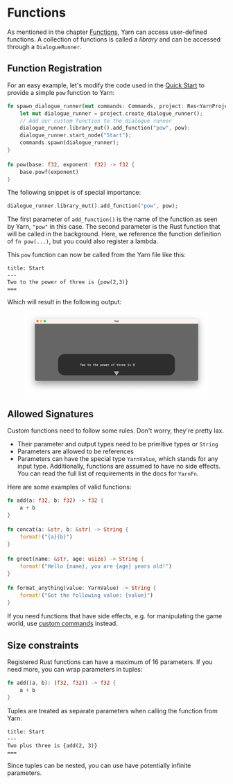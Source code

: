 # Functions

As mentioned in the chapter [Functions](../../getting-started/writing-in-yarn/functions.md), Yarn can access user-defined functions. A collection of functions is called a _library_ and can be accessed through a `DialogueRunner`.

## Function Registration

For an easy example, let's modify the code used in the [Quick Start](../quick-start.md) to provide a simple `pow` function to Yarn:

```rust
fn spawn_dialogue_runner(mut commands: Commands, project: Res<YarnProject>) {
    let mut dialogue_runner = project.create_dialogue_runner();
    // Add our custom function to the dialogue runner
    dialogue_runner.library_mut().add_function("pow", pow);
    dialogue_runner.start_node("Start");
    commands.spawn(dialogue_runner);
}

fn pow(base: f32, exponent: f32) -> f32 {
    base.powf(exponent)
}
```

The following snippet is of special importance:

```rust
dialogue_runner.library_mut().add_function("pow", pow);
```

The first parameter of `add_function()` is the name of the function as seen by Yarn, `"pow"` in this case. The second parameter is the Rust function that will be called in the background. Here, we reference the function definition of `fn pow(...)`, but you could also register a lambda.

This `pow` function can now be called from the Yarn file like this:

```
title: Start
---
Two to the power of three is {pow(2,3)}
===
```

Which will result in the following output:&#x20;

<figure><img src="../../.gitbook/assets/custom_fn.png" alt=""><figcaption></figcaption></figure>

## Allowed Signatures

Custom functions need to follow some rules. Don't worry, they're pretty lax.

* Their parameter and output types need to be primitive types or `String`
* Parameters are allowed to be references
* Parameters can have the special type `YarnValue`, which stands for any input type. Additionally, functions are assumed to have no side effects. You can read the full list of requirements in the docs for `YarnFn`.

Here are some examples of valid functions:

```rust
fn add(a: f32, b: f32) -> f32 {
    a + b
}

fn concat(a: &str, b: &str) -> String {
    format!("{a}{b}")
}

fn greet(name: &str, age: usize) -> String {
    format!("Hello {name}, you are {age} years old!")
}

fn format_anything(value: YarnValue) -> String {
    format!("Got the following value: {value}")
}
```

If you need functions that have side effects, e.g. for manipulating the game world, use [custom commands](creating-commands.md) instead.

## Size constraints

Registered Rust functions can have a maximum of 16 parameters. If you need more, you can wrap parameters in tuples:

```rust
fn add((a, b): (f32, f32)) -> f32 {
    a + b
}
```

Tuples are treated as separate parameters when calling the function from Yarn:

```
title: Start
---
Two plus three is {add(2, 3)}
===
```

Since tuples can be nested, you can use have potentially infinite parameters.
